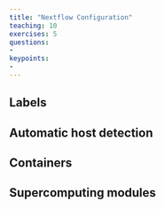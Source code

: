 ```yaml
---
title: "Nextflow Configuration"
teaching: 10
exercises: 5
questions:
-
keypoints:
-
---
```

## Labels

## Automatic host detection

## Containers

## Supercomputing modules


